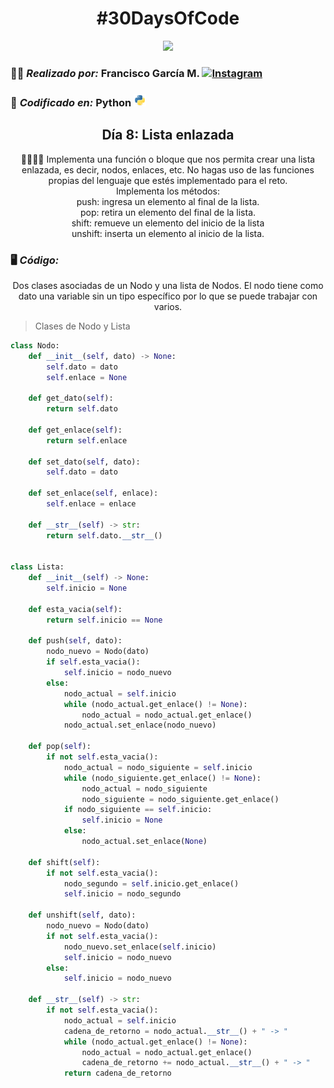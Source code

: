 
<h1 align="center">#30DaysOfCode</h1>

<p align="center"><img src="https://media.giphy.com/media/WUlplcMpOCEmTGBtBW/giphy.gif" width="100"></p>

### 👷‍♂️ *Realizado por:* Francisco García M.  <a href="https://www.instagram.com/edenigma/" target="_blank"><img src="https://upload.wikimedia.org/wikipedia/commons/thumb/e/e7/Instagram_logo_2016.svg/768px-Instagram_logo_2016.svg.png" title="Instagram" alt="Instagram" width="20" height="20"/></a>&nbsp;

### 🎲 *Codificado en:* Python <img src="https://github.com/devicons/devicon/blob/master/icons/python/python-original.svg" title="Python" alt="Python" width="20" height="20"/>&nbsp;


<h2 align="center">Día 8: Lista enlazada</h2>
<p align="center" >🧑‍💻👩‍💻 Implementa una función o bloque que nos permita crear una lista enlazada, es decir, nodos, enlaces, etc. No hagas uso de las funciones propias del lenguaje que estés implementado para el reto.<br>
Implementa los métodos:<br>
push: ingresa un elemento al final de la lista.<br>
pop: retira un elemento del final de la lista.<br>
shift: remueve un elemento del inicio de la lista<br>
unshift: inserta un elemento al inicio de la lista.<br>
</p>

### 🖥️ *Código:*

<p align="center">Dos clases asociadas de un Nodo y una lista de Nodos. El nodo tiene como dato una variable sin un tipo específico por lo que se puede trabajar con varios.
</p>


>Clases de Nodo y Lista

``` py
class Nodo:
    def __init__(self, dato) -> None:
        self.dato = dato
        self.enlace = None

    def get_dato(self):
        return self.dato

    def get_enlace(self):
        return self.enlace

    def set_dato(self, dato):
        self.dato = dato

    def set_enlace(self, enlace):
        self.enlace = enlace

    def __str__(self) -> str:
        return self.dato.__str__()


class Lista:
    def __init__(self) -> None:
        self.inicio = None

    def esta_vacia(self):
        return self.inicio == None

    def push(self, dato):
        nodo_nuevo = Nodo(dato)
        if self.esta_vacia():
            self.inicio = nodo_nuevo
        else:
            nodo_actual = self.inicio
            while (nodo_actual.get_enlace() != None):
                nodo_actual = nodo_actual.get_enlace()
            nodo_actual.set_enlace(nodo_nuevo)

    def pop(self):
        if not self.esta_vacia():
            nodo_actual = nodo_siguiente = self.inicio
            while (nodo_siguiente.get_enlace() != None):
                nodo_actual = nodo_siguiente
                nodo_siguiente = nodo_siguiente.get_enlace()
            if nodo_siguiente == self.inicio:
                self.inicio = None
            else:
                nodo_actual.set_enlace(None)

    def shift(self):
        if not self.esta_vacia():
            nodo_segundo = self.inicio.get_enlace()
            self.inicio = nodo_segundo

    def unshift(self, dato):
        nodo_nuevo = Nodo(dato)
        if not self.esta_vacia():
            nodo_nuevo.set_enlace(self.inicio)
            self.inicio = nodo_nuevo
        else:
            self.inicio = nodo_nuevo

    def __str__(self) -> str:
        if not self.esta_vacia():
            nodo_actual = self.inicio
            cadena_de_retorno = nodo_actual.__str__() + " -> "
            while (nodo_actual.get_enlace() != None):
                nodo_actual = nodo_actual.get_enlace()
                cadena_de_retorno += nodo_actual.__str__() + " -> "
            return cadena_de_retorno

```